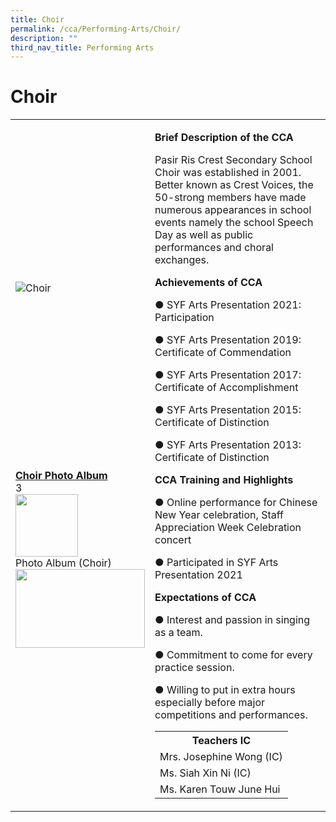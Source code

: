 ```yaml
---
title: Choir
permalink: /cca/Performing-Arts/Choir/
description: ""
third_nav_title: Performing Arts
---
```

<h1>Choir</h1>
<div>
<table border="0">
<tbody>
<tr>
<td><img src="/images/cca/choir_1.png" alt="Choir" /><br /><br /><br /><br /><br /><br /><br /><br /><br /><br /><br /><br /><br /><br /><br />
<div><strong><u>Choir Photo Album</u></strong></div>
<div>
<div>
<div>
<div data-cid="Photo+Album+%28Choir%29-19560">
<div>3</div>
<img src="afd780d99_19561.jpg" width="100" /></div>
<div>Photo Album (Choir)</div>
</div>
</div>
<div><img src="https://prcss.moe.edu.sg/pix/spacer.gif" alt="" width="207" height="126" /></div>
</div>
</td>
<td>
<p><strong>Brief Description of the CCA</strong></p>
<p>Pasir Ris Crest Secondary School Choir was established in 2001. Better known as Crest Voices, the 50-strong members have made numerous appearances in school events namely the school Speech Day as well as public performances and choral exchanges.</p>
<p><strong>Achievements of CCA</strong></p>
<p>● SYF Arts Presentation 2021: Participation</p>
<p>● SYF Arts Presentation 2019: Certificate of Commendation</p>
<p>● SYF Arts Presentation 2017: Certificate of Accomplishment</p>
<p>● SYF Arts Presentation 2015: Certificate of Distinction&nbsp;</p>
<p>● SYF Arts Presentation 2013: Certificate of Distinction</p>
<p><strong>CCA Training and Highlights</strong></p>
<p>● Online performance for Chinese New Year celebration, Staff Appreciation Week Celebration concert</p>
<p>● Participated in SYF Arts Presentation 2021</p>
<p><strong>Expectations of CCA</strong></p>
<p>● Interest and passion in singing as a team.</p>
<p>● Commitment to come for every practice session.</p>
<p>● Willing to put in extra hours especially before major competitions and performances.</p>
<table>
<tbody>
<tr>
<th colspan="5">Teachers IC</th>
</tr>
<tr>
<td colspan="5">Mrs. Josephine Wong (IC)</td>
</tr>
<tr>
<td colspan="5">Ms. Siah Xin Ni (IC)</td>
</tr>
<tr>
<td colspan="5">Ms. Karen Touw June Hui</td>
</tr>
</tbody>
</table>
</td>
</tr>
</tbody>
</table>
</div>